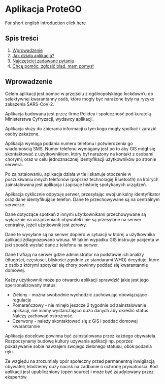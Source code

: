 # Aplikacja ProteGO

For short english introduction click [here](ENGLISH.md)

## Spis treści

1. [Wprowadzenie](#wprowadzenie)
2. [Jak działa aplikacja?](specs/README.md)
3. [Najczęściej zadawane pytania](FAQ.md)
4. [Chcę pomóc, zgłosić błąd, mam pomysł](CONTRIBUTING.md)

## Wprowadzenie

Celem aplikacji jest pomoc w przejściu z ogólnopolskiego lockdown’u do selektywnej kwarantanny osób, które mogły być narażone były na ryzyko zakażenia SARS-CoV-2.

Aplikacja budowana jest przez firmę Polidea i społeczność pod kuratelą Ministerstwa Cyfryzacji, wydawcy aplikacji.

Aplikacja służy do zbierania informacji o tym kogo mogły spotkać i zarazić osoby zakażone. 

Aplikacja wymaga podania numeru telefonu i potwierdzenia go wiadomością SMS. Numer telefonu wymagany jest po to aby GIS mógł się skontaktować z użytkownikiem, który był narażony na kontakt z osobami chorymi, oraz w celu jednoznacznej identyfikacji użytkowników po stronie serwera.

Po zainstalowaniu, aplikacja działa w tle i skanuje otoczenie w poszukiwaniu innych telefonów (poprzez technologię Bluetooth) na których zainstalowana jest aplikacja i zapisuje historię spotykanych urządzeń. 

Aplikacja cyklicznie odpytuje serwer, przesyłając swój unikalny identyfikator oraz dane identyfikujące telefon. Dane te przechowywane są na centralnym serwerze.

Dane dotyczące spotkań z innymi użytkownikami przechowywane są wyłącznie na urządzeniach obywateli i nie są przesyłane na serwer centralny, jeżeli użytkownik jest zdrowy.

Dane te wysyłane są na serwer dopiero w sytuacji w której u użytkownika aplikacji zdiagnozowano wirusa. W takim wypadku GIS instruuje pacjenta w jaki sposób wysłać dane z telefonu na serwer.

Dane trafiają na serwer gdzie administrator na podstawie ich analizy (długości, częstości, bliskości zgodnie ze standarami WHO) decyduje, które z osób z którymi spotykał się chory powinny poddać się kwarantannie domowej.

Każdy użytkownik może po otwarciu aplikacji sprawdzić jakie jest jego spersonalizowany status:
* Zielony - można swobodnie wychodzić zachowując obowiązujące regulacje
* Pomarańczowy - nie minęło jeszcze 2 tygodnie od zainstalowanie aplikacji, nie mamy wystarczająco dużo danych aby określić status. Należy zachować ostrożność.
* Czerwony - należy skontaktować się z GIS i poddać domowej kwarantannie

Aplikacja docelowo powinna być zainstalowana przez każdego obywatela. Rozpoczynamy budowę kultury używania aplikacji np. poprzez pokazywanie sobie nawzajem swojego zielonego statusu, obok podania ręki.

Ze względu na zrozumiały opór społeczny przed permanentną inwigilacją obywateli, kładziemy duży nacisk na zadbanie o ochronę prywatności. Kod aplikacji jest upubliczniony (open source) i może być zaudytowany przez ekspertów.
